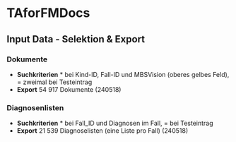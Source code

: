 # TAforFMDocs

## Input Data - Selektion & Export

### Dokumente

- **Suchkriterien** * bei Kind-ID, Fall-ID und MBSVision (oberes gelbes Feld), = zweimal bei Testeintrag
- **Export** 54 917 Dokumente (240518)

### Diagnosenlisten

- **Suchkriterien** * bei Fall_ID und Diagnosen im Fall, = bei Testeintrag
- **Export** 21 539 Diagnoselisten (eine Liste pro Fall) (240518)


